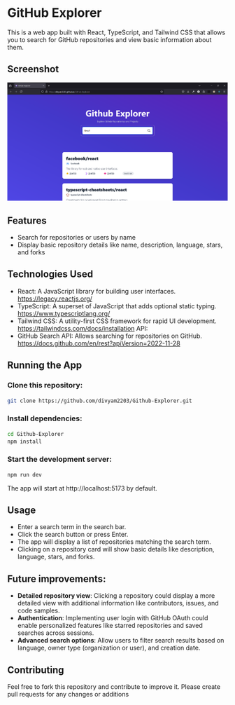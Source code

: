 # GitHub Explorer

This is a web app built with React, TypeScript, and Tailwind CSS that allows you to search for GitHub repositories and view basic information about them.

## Screenshot
<img src="public\Screenshot 2024-06-30 012612.png">

## Features

- Search for repositories or users by name
- Display basic repository details like name, description, language, stars, and forks

## Technologies Used


- React: A JavaScript library for building user interfaces. https://legacy.reactjs.org/
- TypeScript: A superset of JavaScript that adds optional static typing. https://www.typescriptlang.org/
- Tailwind CSS: A utility-first CSS framework for rapid UI development. https://tailwindcss.com/docs/installation
API:
- GitHub Search API: Allows searching for repositories on GitHub. https://docs.github.com/en/rest?apiVersion=2022-11-28

## Running the App

### Clone this repository:
```Bash
git clone https://github.com/divyam2203/Github-Explorer.git
```

### Install dependencies:
```Bash
cd Github-Explorer
npm install
```

### Start the development server:
```Bash
npm run dev
```

The app will start at http://localhost:5173 by default.

## Usage

- Enter a search term in the search bar.
- Click the search button or press Enter.
- The app will display a list of repositories matching the search term.
- Clicking on a repository card will show basic details like description, language, stars, and forks.

## Future improvements:

- **Detailed repository view**: Clicking a repository could display a more detailed view with additional information like contributors, issues, and code samples.
- **Authentication**: Implementing user login with GitHub OAuth could enable personalized features like starred repositories and saved searches across sessions.
- **Advanced search options**: Allow users to filter search results based on language, owner type (organization or user), and creation date.

## Contributing

Feel free to fork this repository and contribute to improve it. Please create pull requests for any changes or additions